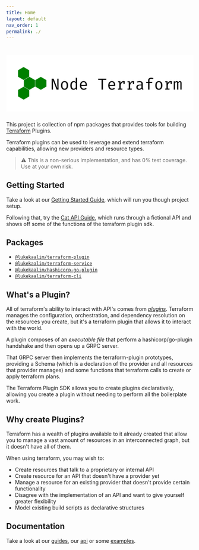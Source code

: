 ```yaml
---
title: Home
layout: default
nav_order: 1
permalink: ./
---
```


# ![Terraform Plugin Node SDK Logo](./logo.png "Node Terraform")

This project is collection of npm packages that provides tools for building [Terraform](https://www.terraform.io/) Plugins.

Terraform plugins can be used to leverage and extend terraform capabilities, allowing new providers and resource types.

> ⚠️ This is a non-serious implementation, and has 0% test coverage. Use at your own risk.

## Getting Started
Take a look at our [Getting Started Guide](./docs/getting-started), which will run you though project setup. 

Following that, try the [Cat API Guide](./docs/guides/CatSDK), which runs through a fictional API and shows off some of the functions of the terraform plugin sdk.

## Packages
 - [`@lukekaalim/terraform-plugin`](terraform-plugin/README)
 - [`@lukekaalim/terraform-service`](terraform-service/README)
 - [`@lukekaalim/hashicorp-go-plugin`](/hashicorp-go-plugin/README)
 - [`@lukekaalim/terraform-cli`](/terraform-cli/README)

## What's a Plugin?
All of terraform's ability to interact with API's comes from [_plugins_](https://www.terraform.io/docs/plugins/index.html). Terraform manages the configuration, orchestration, and dependency resolution on the resources you create, but it's a terraform plugin that allows it to interact with the world.

A plugin composes of an _executable file_ that perform a hashicorp/go-plugin handshake and then opens up a GRPC server.

That GRPC server then implements the terraform-plugin prototypes, providing a Schema (which is a declaration of the provider and all resources that provider manages) and some functions that terraform calls to create or apply terraform plans.

The Terraform Plugin SDK allows you to create plugins declaratively, allowing you create a plugin without needing to perform all the boilerplate work.

## Why create Plugins?
Terraform has a wealth of plugins available to it already created that allow you to manage a vast amount of resources in an interconnected graph, but it doesn't have all of them.

When using terraform, you may wish to:
- Create resources that talk to a proprietary or internal API
- Create resource for an API that doesn't have a provider yet
- Manage a resource for an existing provider that doesn't provide certain functionality
- Disagree with the implementation of an API and want to give yourself greater flexibility
- Model existing build scripts as declarative structures

## Documentation

Take a look at our [guides](docs/guides.md), our [api](docs/api.md) or some [examples](examples/readme.md).
